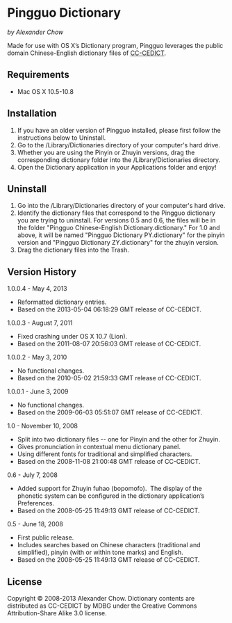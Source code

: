 Pingguo Dictionary
==================
*by Alexander Chow*

Made for use with OS X’s Dictionary program, Pingguo leverages the public domain Chinese-English dictionary files of [CC-CEDICT](http://www.mdbg.net/chindict/chindict.php).

Requirements
------------
*	Mac OS X 10.5-10.8

Installation
------------
1.	If you have an older version of Pingguo installed, please first follow the instructions below to Uninstall.
2.	Go to the /Library/Dictionaries directory of your computer's hard drive.
3.	Whether you are using the Pinyin or Zhuyin versions, drag the corresponding dictionary folder into the /Library/Dictionaries directory.
4.	Open the Dictionary application in your Applications folder and enjoy!

Uninstall
---------
1.	Go into the /Library/Dictionaries directory of your computer's hard drive.
2.	Identify the dictionary files that correspond to the Pingguo dictionary you are trying to uninstall.  For versions 0.5 and 0.6, the files will be in the folder "Pingguo Chinese-English Dictionary.dictionary."  For 1.0 and above, it will be named  "Pingguo Dictionary PY.dictionary" for the pinyin version and "Pingguo Dictionary ZY.dictionary" for the zhuyin version.
3.	Drag the dictionary files into the Trash.

Version History
---------------
1.0.0.4 - May 4, 2013
*	Reformatted dictionary entries.
*	Based on the 2013-05-04 06:18:29 GMT release of CC-CEDICT.

1.0.0.3 - August 7, 2011
*	Fixed crashing under OS X 10.7 (Lion).
*	Based on the 2011-08-07 20:56:03 GMT release of CC-CEDICT.

1.0.0.2 - May 3, 2010
*	No functional changes.
*	Based on the 2010-05-02 21:59:33 GMT release of CC-CEDICT.

1.0.0.1 - June 3, 2009
*	No functional changes.
*	Based on the 2009-06-03 05:51:07 GMT release of CC-CEDICT.

1.0 - November 10, 2008
*	Split into two dictionary files -- one for Pinyin and the other for Zhuyin.
*	Gives pronunciation in contextual menu dictionary panel.
*	Using different fonts for traditional and simplified characters.
*	Based on the 2008-11-08 21:00:48 GMT release of CC-CEDICT.

0.6 - July 7, 2008
*	Added support for Zhuyin fuhao (bopomofo).  The display of the phonetic system can be configured in the dictionary application’s Preferences.
*	Based on the 2008-05-25 11:49:13 GMT release of CC-CEDICT.

0.5 - June 18, 2008
*	First public release.
*	Includes searches based on Chinese characters (traditional and simplified), pinyin (with or within tone marks) and English.
*	Based on the 2008-05-25 11:49:13 GMT release of CC-CEDICT.

License
-------
Copyright © 2008-2013 Alexander Chow. Dictionary contents are distributed as CC-CEDICT by MDBG under the Creative Commons Attribution-Share Alike 3.0 license.